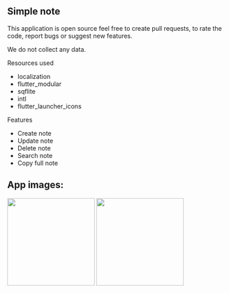 ## Simple note

This application is open source feel free to create pull requests, to rate the code, report bugs or suggest new features.

We do not collect any data.

Resources used

  * localization    
  * flutter_modular    
  * sqflite    
  * intl    
  * flutter_launcher_icons

Features

  * Create note
  * Update note
  * Delete note
  * Search note
  * Copy full note


## App images:
<img src="https://github.com/NetoBatista/simple_note/assets/23426240/25c8cb59-8245-4efb-9b41-a8c65e3c7a61" width="200" />
<img src="https://github.com/NetoBatista/simple_note/assets/23426240/242e9acf-1ad9-4677-a909-e57670822d76" width="200" />

